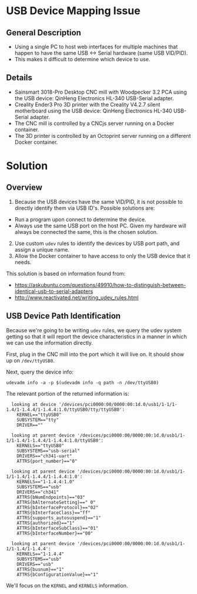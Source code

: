 # USB Device Mapping Issue

## General Description
* Using a single PC to host web interfaces for multiple machines that happen to have the same USB <-> Serial hardware (same USB VID/PID).  
* This makes it difficult to determine which device to use. 

## Details
* Sainsmart 3018-Pro Desktop CNC mill with Woodpecker 3.2 PCA using the USB device: QinHeng Electronics HL-340 USB-Serial adapter.
* Creality Ender3 Pro 3D printer with the Creality V4.2.7 silent motherboard using the USB device: QinHeng Electronics HL-340 USB-Serial adapter.
* The CNC mill is controlled by a CNCjs server running on a Docker container.
* The 3D printer is controlled by an Octoprint server running on a different Docker container.

# Solution

## Overview
1. Because the USB devices have the same VID/PID, it is not possible to directly identify them via USB ID's.  Possible solutions are:
  * Run a program upon connect to determine the device.
  * Always use the same USB port on the host PC. Given my hardware will always be connected the same, this is the chosen solution.
2. Use custom `udev` rules to identify the devices by USB port path, and assign a unique name.
3. Allow the Docker container to have access to only the USB device that it needs.

This solution is based on information found from:
* https://askubuntu.com/questions/49910/how-to-distinguish-between-identical-usb-to-serial-adapters
* http://www.reactivated.net/writing_udev_rules.html

## USB Device Path Identification

Because we're going to be writing `udev` rules, we query the udev system getting so that it will report the device characteristics in a manner in which we can use the information directly.  

First, plug in the CNC mill into the port which it will live on. It should show up on `/dev/ttyUSB0`.

Next, query the device info:
````
udevadm info -a -p $(udevadm info -q path -n /dev/ttyUSB0)
````

The relevant portion of the returned information is:
````
  looking at device '/devices/pci0000:00/0000:00:1d.0/usb1/1-1/1-1.4/1-1.4.4/1-1.4.4:1.0/ttyUSB0/tty/ttyUSB0':
    KERNEL=="ttyUSB0"
    SUBSYSTEM=="tty"
    DRIVER==""

  looking at parent device '/devices/pci0000:00/0000:00:1d.0/usb1/1-1/1-1.4/1-1.4.4/1-1.4.4:1.0/ttyUSB0':
    KERNELS=="ttyUSB0"
    SUBSYSTEMS=="usb-serial"
    DRIVERS=="ch341-uart"
    ATTRS{port_number}=="0"

  looking at parent device '/devices/pci0000:00/0000:00:1d.0/usb1/1-1/1-1.4/1-1.4.4/1-1.4.4:1.0':
    KERNELS=="1-1.4.4:1.0"
    SUBSYSTEMS=="usb"
    DRIVERS=="ch341"
    ATTRS{bNumEndpoints}=="03"
    ATTRS{bAlternateSetting}==" 0"
    ATTRS{bInterfaceProtocol}=="02"
    ATTRS{bInterfaceClass}=="ff"
    ATTRS{supports_autosuspend}=="1"
    ATTRS{authorized}=="1"
    ATTRS{bInterfaceSubClass}=="01"
    ATTRS{bInterfaceNumber}=="00"

  looking at parent device '/devices/pci0000:00/0000:00:1d.0/usb1/1-1/1-1.4/1-1.4.4':
    KERNELS=="1-1.4.4"
    SUBSYSTEMS=="usb"
    DRIVERS=="usb"
    ATTRS{busnum}=="1"
    ATTRS{bConfigurationValue}=="1"
````
We'll focus on the `KERNEL` and `KERNELS` information.
